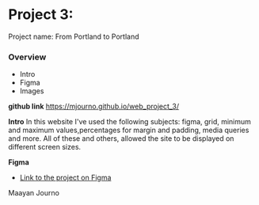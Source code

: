 # Project 3:
Project name: From Portland to Portland

### Overview
* Intro
* Figma
* Images

**github link**
https://mjourno.github.io/web_project_3/

**Intro**
In this website I've used the following subjects:
figma, grid, minimum and maximum values,percentages for margin and padding, media queries and more.
All of these and others, allowed the site to be displayed on different screen sizes.

**Figma**

* [Link to the project on Figma](https://www.figma.com/file/AtbNbstbxWPcMqvF061V0R/Sprint-3%3A-From-Portland-to-Portland-%7C-desktop-%2B-mobile?node-id=0%3A1)

Maayan Journo

